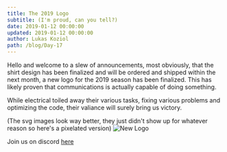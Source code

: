 ```yaml
---
title: The 2019 Logo
subtitle: (I'm proud, can you tell?)
date: 2019-01-12 00:00:00
updated: 2019-01-12 00:00:00
author: Lukas Koziol
path: /blog/Day-17
---
```

Hello and welcome to a slew of announcements, most obviously, that the shirt design has been finalized and will be ordered and shipped within the next month, a new logo for the 2019 season has been finalized. This has likely proven that communications is actually capable of doing something.

While electrical toiled away their various tasks, fixing various problems and optimizing the code, their valiance will surely bring us victory.

(The svg images look way better, they just didn't show up for whatever reason so here's a pixelated version)
![New Logo](/images/2019Logo.jpg)

Join us on discord <a href="https://discordapp.com/invite/RshDdxa">here</a>
